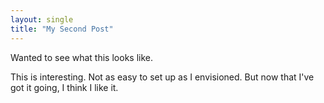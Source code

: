 ```yaml
---
layout: single
title: "My Second Post"
---
```


Wanted to see what this looks like. 

This is interesting. Not as easy to set up as I envisioned. But now that I've got it going, I think I like it.